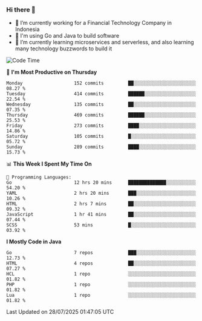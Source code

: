### Hi there 👋

<!--
**mazzama/mazzama** is a ✨ _special_ ✨ repository because its `README.md` (this file) appears on your GitHub profile.

Here are some ideas to get you started:

- 🔭 I’m currently working on ...
- 🌱 I’m currently learning ...
- 👯 I’m looking to collaborate on ...
- 🤔 I’m looking for help with ...
- 💬 Ask me about ...
- 📫 How to reach me: ...
- 😄 Pronouns: ...
- ⚡ Fun fact: ...
-->

- 🔭 I’m currently working for a Financial Technology Company in Indonesia
- :gun: I'm using Go and Java to build software
- 🌱 I’m currently learning microservices and serverless, and also learning many technology buzzwords to build it

<!--START_SECTION:waka-->
![Code Time](http://img.shields.io/badge/Code%20Time-4%2C134%20hrs%207%20mins-blue)

📅 **I'm Most Productive on Thursday** 

```text
Monday                   152 commits         ██░░░░░░░░░░░░░░░░░░░░░░░   08.27 % 
Tuesday                  414 commits         ██████░░░░░░░░░░░░░░░░░░░   22.54 % 
Wednesday                135 commits         ██░░░░░░░░░░░░░░░░░░░░░░░   07.35 % 
Thursday                 469 commits         ██████░░░░░░░░░░░░░░░░░░░   25.53 % 
Friday                   273 commits         ████░░░░░░░░░░░░░░░░░░░░░   14.86 % 
Saturday                 105 commits         █░░░░░░░░░░░░░░░░░░░░░░░░   05.72 % 
Sunday                   289 commits         ████░░░░░░░░░░░░░░░░░░░░░   15.73 % 
```


📊 **This Week I Spent My Time On** 

```text
💬 Programming Languages: 
Go                       12 hrs 20 mins      ██████████████░░░░░░░░░░░   54.20 % 
YAML                     2 hrs 20 mins       ███░░░░░░░░░░░░░░░░░░░░░░   10.26 % 
HTML                     2 hrs 7 mins        ██░░░░░░░░░░░░░░░░░░░░░░░   09.32 % 
JavaScript               1 hr 41 mins        ██░░░░░░░░░░░░░░░░░░░░░░░   07.44 % 
SCSS                     53 mins             █░░░░░░░░░░░░░░░░░░░░░░░░   03.92 % 
```

**I Mostly Code in Java** 

```text
Go                       7 repos             ███░░░░░░░░░░░░░░░░░░░░░░   12.73 % 
HTML                     4 repos             ██░░░░░░░░░░░░░░░░░░░░░░░   07.27 % 
HCL                      1 repo              ░░░░░░░░░░░░░░░░░░░░░░░░░   01.82 % 
PHP                      1 repo              ░░░░░░░░░░░░░░░░░░░░░░░░░   01.82 % 
Lua                      1 repo              ░░░░░░░░░░░░░░░░░░░░░░░░░   01.82 % 
```




 Last Updated on 28/07/2025 01:47:05 UTC
<!--END_SECTION:waka-->
